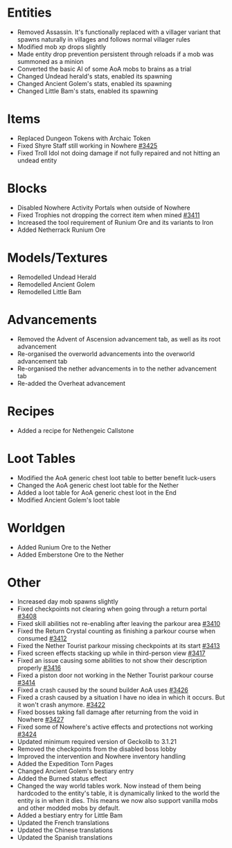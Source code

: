 # Entities
* Removed Assassin. It's functionally replaced with a villager variant that spawns naturally in villages and follows normal villager rules
* Modified mob xp drops slightly
* Made entity drop prevention persistent through reloads if a mob was summoned as a minion
* Converted the basic AI of some AoA mobs to brains as a trial
* Changed Undead herald's stats, enabled its spawning
* Changed Ancient Golem's stats, enabled its spawning
* Changed Little Bam's stats, enabled its spawning

# Items
* Replaced Dungeon Tokens with Archaic Token
* Fixed Shyre Staff still working in Nowhere [#3425](https://github.com/Tslat/Advent-Of-Ascension/issues/3425 "Github issue #3425")
* Fixed Troll Idol not doing damage if not fully repaired and not hitting an undead entity

# Blocks
* Disabled Nowhere Activity Portals when outside of Nowhere
* Fixed Trophies not dropping the correct item when mined [#3411](https://github.com/Tslat/Advent-Of-Ascension/issues/3411 "Github issue #3411")
* Increased the tool requirement of Runium Ore and its variants to Iron
* Added Netherrack Runium Ore

# Models/Textures
* Remodelled Undead Herald
* Remodelled Ancient Golem
* Remodelled Little Bam

# Advancements
* Removed the Advent of Ascension advancement tab, as well as its root advancement
* Re-organised the overworld advancements into the overworld advancement tab
* Re-organised the nether advancements in to the nether advancement tab
* Re-added the Overheat advancement

# Recipes
* Added a recipe for Nethengeic Callstone

# Loot Tables
* Modified the AoA generic chest loot table to better benefit luck-users
* Changed the AoA generic chest loot table for the Nether
* Added a loot table for AoA generic chest loot in the End
* Modified Ancient Golem's loot table

# Worldgen
* Added Runium Ore to the Nether
* Added Emberstone Ore to the Nether

# Other
* Increased day mob spawns slightly
* Fixed checkpoints not clearing when going through a return portal [#3408](https://github.com/Tslat/Advent-Of-Ascension/issues/3408 "Github issue #3408")
* Fixed skill abilities not re-enabling after leaving the parkour area [#3410](https://github.com/Tslat/Advent-Of-Ascension/issues/3410 "Github issue #3410")
* Fixed the Return Crystal counting as finishing a parkour course when consumed [#3412](https://github.com/Tslat/Advent-Of-Ascension/issues/3412 "Github issue #3412")
* Fixed the Nether Tourist parkour missing checkpoints at its start [#3413](https://github.com/Tslat/Advent-Of-Ascension/issues/3413 "Github issue #3413")
* Fixed screen effects stacking up while in third-person view [#3417](https://github.com/Tslat/Advent-Of-Ascension/issues/3417 "Github issue #3417")
* Fixed an issue causing some abilities to not show their description properly [#3416](https://github.com/Tslat/Advent-Of-Ascension/issues/3416 "Github issue #3416")
* Fixed a piston door not working in the Nether Tourist parkour course [#3414](https://github.com/Tslat/Advent-Of-Ascension/issues/3414 "Github issue #3414")
* Fixed a crash caused by the sound builder AoA uses [#3426](https://github.com/Tslat/Advent-Of-Ascension/issues/3426 "Github issue #3426")
* Fixed a crash caused by a situation I have no idea in which it occurs. But it won't crash anymore. [#3422](https://github.com/Tslat/Advent-Of-Ascension/issues/3422 "Github issue #3422")
* Fixed bosses taking fall damage after returning from the void in Nowhere [#3427](https://github.com/Tslat/Advent-Of-Ascension/issues/3427 "Github issue #3427")
* Fixed some of Nowhere's active effects and protections not working [#3424](https://github.com/Tslat/Advent-Of-Ascension/issues/3424 "Github issue #3424")
* Updated minimum required version of Geckolib to 3.1.21
* Removed the checkpoints from the disabled boss lobby
* Improved the intervention and Nowhere inventory handling
* Added the Expedition Torn Pages
* Changed Ancient Golem's bestiary entry
* Added the Burned status effect
* Changed the way world tables work. Now instead of them being hardcoded to the entity's table, it is dynamically linked to the world the entity is in when it dies. This means we now also support vanilla mobs and other modded mobs by default.
* Added a bestiary entry for Little Bam
* Updated the French translations
* Updated the Chinese translations
* Updated the Spanish translations

